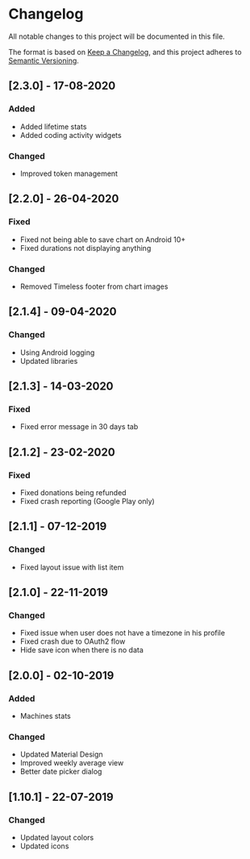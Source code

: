 # Changelog
All notable changes to this project will be documented in this file.

The format is based on [Keep a Changelog](https://keepachangelog.com/en/1.0.0/),
and this project adheres to [Semantic Versioning](https://semver.org/spec/v2.0.0.html).

## [2.3.0] - 17-08-2020
### Added
- Added lifetime stats
- Added coding activity widgets

### Changed 
- Improved token management


## [2.2.0] - 26-04-2020
### Fixed
- Fixed not being able to save chart on Android 10+
- Fixed durations not displaying anything

### Changed 
- Removed Timeless footer from chart images


## [2.1.4] - 09-04-2020
### Changed
- Using Android logging
- Updated libraries


## [2.1.3] - 14-03-2020
### Fixed
- Fixed error message in 30 days tab


## [2.1.2] - 23-02-2020
### Fixed
- Fixed donations being refunded
- Fixed crash reporting (Google Play only)


## [2.1.1] - 07-12-2019
### Changed
- Fixed layout issue with list item


## [2.1.0] - 22-11-2019
### Changed
- Fixed issue when user does not have a timezone in his profile
- Fixed crash due to OAuth2 flow
- Hide save icon when there is no data


## [2.0.0] - 02-10-2019
### Added
- Machines stats

### Changed
- Updated Material Design
- Improved weekly average view
- Better date picker dialog


## [1.10.1] - 22-07-2019
### Changed
- Updated layout colors
- Updated icons